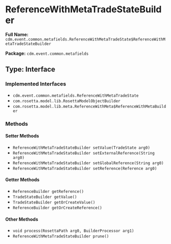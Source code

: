 # ReferenceWithMetaTradeStateBuilder

**Full Name:** `cdm.event.common.metafields.ReferenceWithMetaTradeState$ReferenceWithMetaTradeStateBuilder`

**Package:** `cdm.event.common.metafields`

## Type: Interface

### Implemented Interfaces

- `cdm.event.common.metafields.ReferenceWithMetaTradeState`
- `com.rosetta.model.lib.RosettaModelObjectBuilder`
- `com.rosetta.model.lib.meta.ReferenceWithMeta$ReferenceWithMetaBuilder`

### Methods

#### Setter Methods

- `ReferenceWithMetaTradeStateBuilder setValue(TradeState arg0)`
- `ReferenceWithMetaTradeStateBuilder setExternalReference(String arg0)`
- `ReferenceWithMetaTradeStateBuilder setGlobalReference(String arg0)`
- `ReferenceWithMetaTradeStateBuilder setReference(Reference arg0)`

#### Getter Methods

- `ReferenceBuilder getReference()`
- `TradeStateBuilder getValue()`
- `TradeStateBuilder getOrCreateValue()`
- `ReferenceBuilder getOrCreateReference()`

#### Other Methods

- `void process(RosettaPath arg0, BuilderProcessor arg1)`
- `ReferenceWithMetaTradeStateBuilder prune()`

